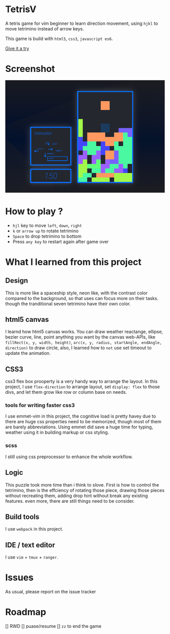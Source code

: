

# TetrisV

A tetris game for vim beginner to learn direction movement, using `hjkl` to move tetrimino instead of arrow keys.

This game is build with `html5`, `css3`, `javascript es6`.


[Give it a try](https://skyying.github.io/tetrisV/)

# Screenshot
![TetrisV](images/tetrisv.png)



# How to play ?

* `hjl` key to move `left`, `down`, `right`
* `k` or `arrow up` to rotate tetrimino
* `Space` to drop tetrimino to bottom
* Press `any key` to restart again after game over

# What I learned from this project


## Design
This is more like a spaceship style, neon like, with the contrast color compared to the background, so that uses can focus more on their tasks. though the tranditional seven tetrimino have their own color.

## html5 canvas
I learnd how html5 canvas works. You can draw weather reactange, ellipse, bezier curve, line, point anything you want by the canvas web-APIs, like `fillRect(x, y, width, height)`, `arc(x, y, radius, startAngle, endAngle, direction)` to draw circle, also, I learned how to `not` use set timeout to update the animation.

## CSS3
css3 flex box prooperty is a very handy way to arrange the layout. In this project, I use `flex-direction` to arrange layout, set `display: flex` to those divs, and let them grow like row or column base on needs.

### tools for writing faster css3

I use emmet-vim in this project, the cognitive load is pretty havey due to there are huge css properties need to be memorized, though most of them are barely abbreviations. Using emmet did save a huge time for typing, weather using it in building markup or css styling.

### scss

I still using css preprocessor to enhance the whole workflow.

## Logic

This puzzle took more time than i think to slove. First is how to control the tetrimino, then is the effciency of rotating those piece, drawing those pieces without recreating them, adding drop hint without break any existing features. even more, there are still things need to be consider.


## Build tools
I use `webpack` in this project.

## IDE / text editor
I use `vim` + `tmux` + `ranger`.


# Issues
As usual, please report on the issue tracker


# Roadmap
[] RWD
[] puase/resume
[] `zz` to end the game
